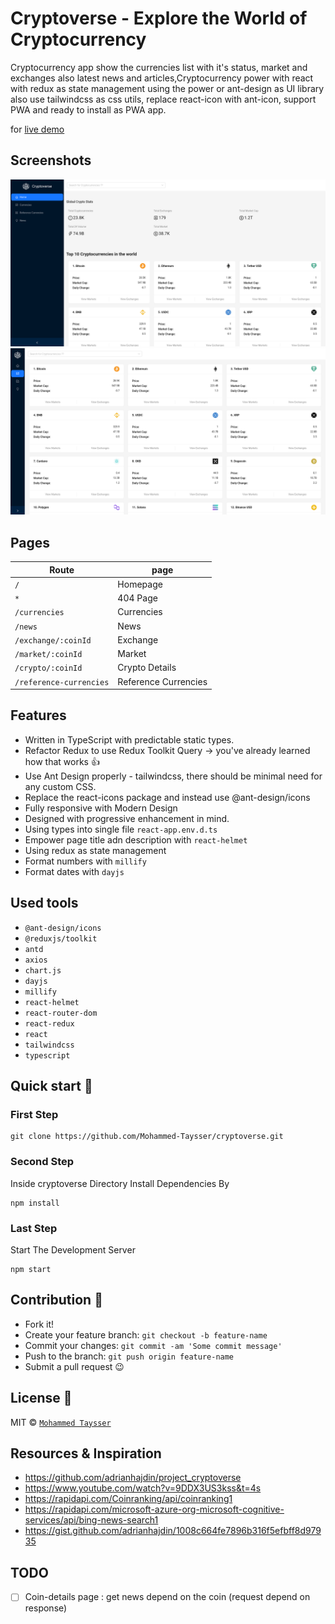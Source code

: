 # Cryptoverse - Explore the World of Cryptocurrency

Cryptocurrency app show the currencies list with it's status, market and exchanges also latest news and articles,Cryptocurrency power with react with redux as state management using the power or ant-design as UI library also use tailwindcss as css utils, replace react-icon with ant-icon, support PWA and ready to install as PWA app.

for [live demo](https://cryptoverse-in-react.vercel.app/)

## Screenshots

![homepage Page](assets/images/homepage.png)
![cryptocurrencies Page](assets/images/cryptocurrencies.png)

## Pages

| Route                   | page                 |
| ----------------------- | -------------------- |
| `/`                     | Homepage             |
| `*`                     | 404 Page             |
| `/currencies`           | Currencies           |
| `/news`                 | News                 |
| `/exchange/:coinId`     | Exchange             |
| `/market/:coinId`       | Market               |
| `/crypto/:coinId`       | Crypto Details       |
| `/reference-currencies` | Reference Currencies |

## Features

- Written in TypeScript with predictable static types.
- Refactor Redux to use Redux Toolkit Query -> you've already learned how that works 👍
- Use Ant Design properly - tailwindcss, there should be minimal need for any custom CSS.
- Replace the react-icons package and instead use @ant-design/icons
- Fully responsive with Modern Design
- Designed with progressive enhancement in mind.
- Using types into single file `react-app.env.d.ts`
- Empower page title adn description with `react-helmet`
- Using redux as state management
- Format numbers with `millify`
- Format dates with `dayjs`

## Used tools

- `@ant-design/icons`
- `@reduxjs/toolkit`
- `antd`
- `axios`
- `chart.js`
- `dayjs`
- `millify`
- `react-helmet`
- `react-router-dom`
- `react-redux`
- `react`
- `tailwindcss`
- `typescript`

## Quick start 🚀

### First Step

```shell
git clone https://github.com/Mohammed-Taysser/cryptoverse.git
```

### Second Step

Inside cryptoverse Directory Install Dependencies By

```shell
npm install
```

### Last Step

Start The Development Server

```shell
npm start
```

## Contribution 🤝

- Fork it!
- Create your feature branch: `git checkout -b feature-name`
- Commit your changes: `git commit -am 'Some commit message'`
- Push to the branch: `git push origin feature-name`
- Submit a pull request 😉

## License 📜

MIT © [`Mohammed Taysser`](https://github.com/mohammed-Taysser/)

## Resources & Inspiration

- <https://github.com/adrianhajdin/project_cryptoverse>
- <https://www.youtube.com/watch?v=9DDX3US3kss&t=4s>
- <https://rapidapi.com/Coinranking/api/coinranking1>
- <https://rapidapi.com/microsoft-azure-org-microsoft-cognitive-services/api/bing-news-search1>
- <https://gist.github.com/adrianhajdin/1008c664fe7896b316f5efbff8d97935>

## TODO

- [ ] Coin-details page : get news depend on the coin (request depend on response)
